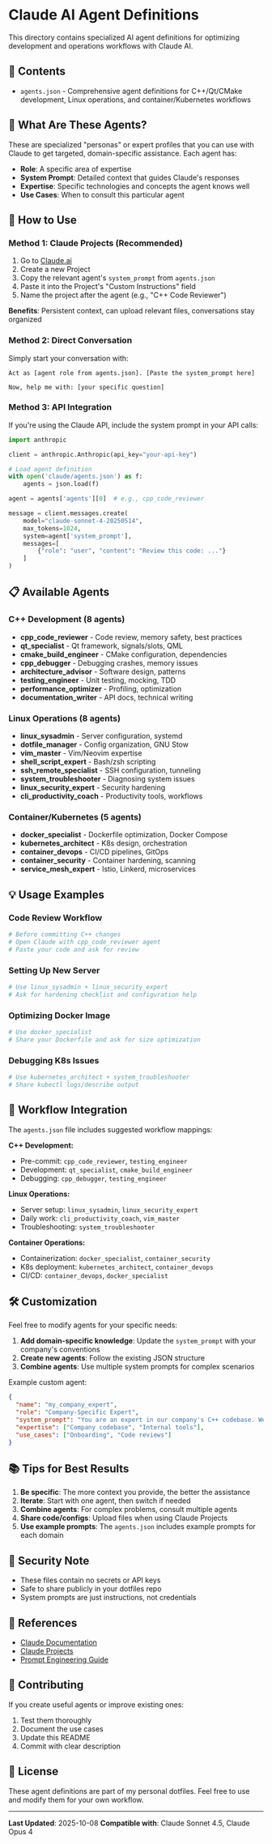 # Claude AI Agent Definitions

This directory contains specialized AI agent definitions for optimizing development and operations workflows with Claude AI.

## 📁 Contents

- `agents.json` - Comprehensive agent definitions for C++/Qt/CMake development, Linux operations, and container/Kubernetes workflows

## 🎯 What Are These Agents?

These are specialized "personas" or expert profiles that you can use with Claude to get targeted, domain-specific assistance. Each agent has:

- **Role**: A specific area of expertise
- **System Prompt**: Detailed context that guides Claude's responses
- **Expertise**: Specific technologies and concepts the agent knows well
- **Use Cases**: When to consult this particular agent

## 🚀 How to Use

### Method 1: Claude Projects (Recommended)

1. Go to [Claude.ai](https://claude.ai)
2. Create a new Project
3. Copy the relevant agent's `system_prompt` from `agents.json`
4. Paste it into the Project's "Custom Instructions" field
5. Name the project after the agent (e.g., "C++ Code Reviewer")

**Benefits**: Persistent context, can upload relevant files, conversations stay organized

### Method 2: Direct Conversation

Simply start your conversation with:

```
Act as [agent role from agents.json]. [Paste the system_prompt here]

Now, help me with: [your specific question]
```

### Method 3: API Integration

If you're using the Claude API, include the system prompt in your API calls:

```python
import anthropic

client = anthropic.Anthropic(api_key="your-api-key")

# Load agent definition
with open('claude/agents.json') as f:
    agents = json.load(f)

agent = agents['agents'][0]  # e.g., cpp_code_reviewer

message = client.messages.create(
    model="claude-sonnet-4-20250514",
    max_tokens=1024,
    system=agent['system_prompt'],
    messages=[
        {"role": "user", "content": "Review this code: ..."}
    ]
)
```

## 📋 Available Agents

### C++ Development (8 agents)
- **cpp_code_reviewer** - Code review, memory safety, best practices
- **qt_specialist** - Qt framework, signals/slots, QML
- **cmake_build_engineer** - CMake configuration, dependencies
- **cpp_debugger** - Debugging crashes, memory issues
- **architecture_advisor** - Software design, patterns
- **testing_engineer** - Unit testing, mocking, TDD
- **performance_optimizer** - Profiling, optimization
- **documentation_writer** - API docs, technical writing

### Linux Operations (8 agents)
- **linux_sysadmin** - Server configuration, systemd
- **dotfile_manager** - Config organization, GNU Stow
- **vim_master** - Vim/Neovim expertise
- **shell_script_expert** - Bash/zsh scripting
- **ssh_remote_specialist** - SSH configuration, tunneling
- **system_troubleshooter** - Diagnosing system issues
- **linux_security_expert** - Security hardening
- **cli_productivity_coach** - Productivity tools, workflows

### Container/Kubernetes (5 agents)
- **docker_specialist** - Dockerfile optimization, Docker Compose
- **kubernetes_architect** - K8s design, orchestration
- **container_devops** - CI/CD pipelines, GitOps
- **container_security** - Container hardening, scanning
- **service_mesh_expert** - Istio, Linkerd, microservices

## 💡 Usage Examples

### Code Review Workflow
```bash
# Before committing C++ changes
# Open Claude with cpp_code_reviewer agent
# Paste your code and ask for review
```

### Setting Up New Server
```bash
# Use linux_sysadmin + linux_security_expert
# Ask for hardening checklist and configuration help
```

### Optimizing Docker Image
```bash
# Use docker_specialist
# Share your Dockerfile and ask for size optimization
```

### Debugging K8s Issues
```bash
# Use kubernetes_architect + system_troubleshooter
# Share kubectl logs/describe output
```

## 🔄 Workflow Integration

The `agents.json` file includes suggested workflow mappings:

**C++ Development:**
- Pre-commit: `cpp_code_reviewer`, `testing_engineer`
- Development: `qt_specialist`, `cmake_build_engineer`
- Debugging: `cpp_debugger`, `testing_engineer`

**Linux Operations:**
- Server setup: `linux_sysadmin`, `linux_security_expert`
- Daily work: `cli_productivity_coach`, `vim_master`
- Troubleshooting: `system_troubleshooter`

**Container Operations:**
- Containerization: `docker_specialist`, `container_security`
- K8s deployment: `kubernetes_architect`, `container_devops`
- CI/CD: `container_devops`, `docker_specialist`

## 🛠️ Customization

Feel free to modify agents for your specific needs:

1. **Add domain-specific knowledge**: Update the `system_prompt` with your company's conventions
2. **Create new agents**: Follow the existing JSON structure
3. **Combine agents**: Use multiple system prompts for complex scenarios

Example custom agent:
```json
{
  "name": "my_company_expert",
  "role": "Company-Specific Expert",
  "system_prompt": "You are an expert in our company's C++ codebase. We use specific patterns: [add your patterns]. Our coding standards: [add standards].",
  "expertise": ["Company codebase", "Internal tools"],
  "use_cases": ["Onboarding", "Code reviews"]
}
```

## 📚 Tips for Best Results

1. **Be specific**: The more context you provide, the better the assistance
2. **Iterate**: Start with one agent, then switch if needed
3. **Combine agents**: For complex problems, consult multiple agents
4. **Share code/configs**: Upload files when using Claude Projects
5. **Use example prompts**: The `agents.json` includes example prompts for each domain

## 🔐 Security Note

- These files contain no secrets or API keys
- Safe to share publicly in your dotfiles repo
- System prompts are just instructions, not credentials

## 📖 References

- [Claude Documentation](https://docs.anthropic.com/)
- [Claude Projects](https://support.anthropic.com/en/articles/9517075-what-are-projects)
- [Prompt Engineering Guide](https://docs.anthropic.com/en/docs/build-with-claude/prompt-engineering/overview)

## 🤝 Contributing

If you create useful agents or improve existing ones:

1. Test them thoroughly
2. Document the use cases
3. Update this README
4. Commit with clear description

## 📝 License

These agent definitions are part of my personal dotfiles. Feel free to use and modify them for your own workflow.

---

**Last Updated**: 2025-10-08
**Compatible with**: Claude Sonnet 4.5, Claude Opus 4

